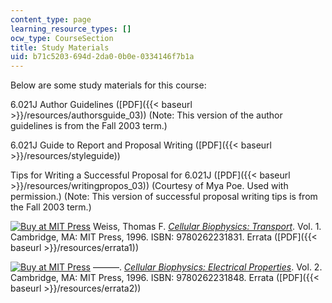 ```yaml
---
content_type: page
learning_resource_types: []
ocw_type: CourseSection
title: Study Materials
uid: b71c5203-694d-2da0-0b0e-0334146f7b1a
---
```


Below are some study materials for this course:

6.021J Author Guidelines ([PDF]({{< baseurl >}}/resources/authorsguide_03)) (Note: This version of the author guidelines is from the Fall 2003 term.)

6.021J Guide to Report and Proposal Writing ([PDF]({{< baseurl >}}/resources/styleguide))

Tips for Writing a Successful Proposal for 6.021J ([PDF]({{< baseurl >}}/resources/writingpropos_03)) (Courtesy of Mya Poe. Used with permission.) (Note: This version of successful proposal writing tips is from the Fall 2003 term.)

[![Buy at MIT Press](/images/mp_logo.gif)](https://mitpress.mit.edu/9780262231831) Weiss, Thomas F. [_Cellular Biophysics: Transport_](https://mitpress.mit.edu/9780262231831). Vol. 1. Cambridge, MA: MIT Press, 1996. ISBN: 9780262231831. Errata ([PDF]({{< baseurl >}}/resources/errata1))

[![Buy at MIT Press](/images/mp_logo.gif)](https://mitpress.mit.edu/9780262231848) ———. [_Cellular Biophysics: Electrical Properties_](https://mitpress.mit.edu/9780262231848). Vol. 2. Cambridge, MA: MIT Press, 1996. ISBN: 9780262231848. Errata ([PDF]({{< baseurl >}}/resources/errata2))